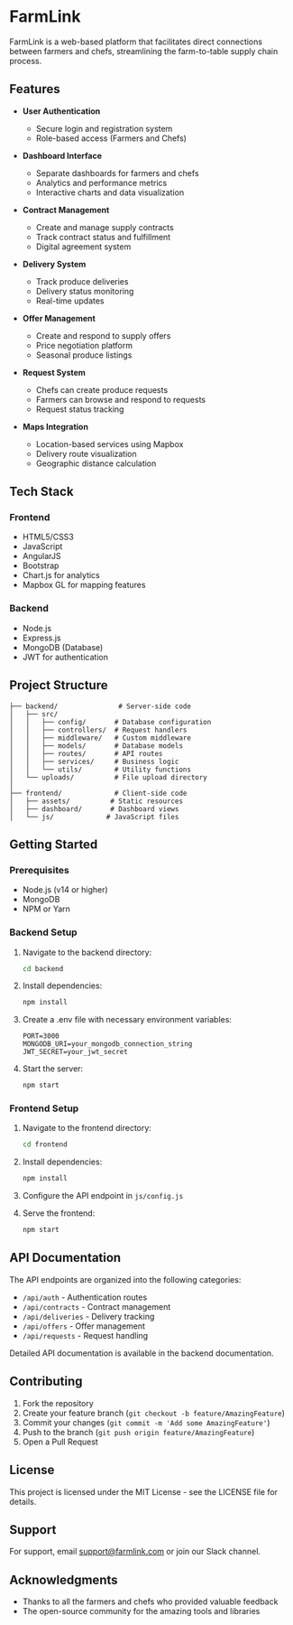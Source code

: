 # FarmLink

FarmLink is a web-based platform that facilitates direct connections between farmers and chefs, streamlining the farm-to-table supply chain process.

## Features

- **User Authentication**
  - Secure login and registration system
  - Role-based access (Farmers and Chefs)

- **Dashboard Interface**
  - Separate dashboards for farmers and chefs
  - Analytics and performance metrics
  - Interactive charts and data visualization

- **Contract Management**
  - Create and manage supply contracts
  - Track contract status and fulfillment
  - Digital agreement system

- **Delivery System**
  - Track produce deliveries
  - Delivery status monitoring
  - Real-time updates

- **Offer Management**
  - Create and respond to supply offers
  - Price negotiation platform
  - Seasonal produce listings

- **Request System**
  - Chefs can create produce requests
  - Farmers can browse and respond to requests
  - Request status tracking

- **Maps Integration**
  - Location-based services using Mapbox
  - Delivery route visualization
  - Geographic distance calculation

## Tech Stack

### Frontend
- HTML5/CSS3
- JavaScript
- AngularJS
- Bootstrap
- Chart.js for analytics
- Mapbox GL for mapping features

### Backend
- Node.js
- Express.js
- MongoDB (Database)
- JWT for authentication

## Project Structure

```
├── backend/               # Server-side code
│   ├── src/
│   │   ├── config/       # Database configuration
│   │   ├── controllers/  # Request handlers
│   │   ├── middleware/   # Custom middleware
│   │   ├── models/       # Database models
│   │   ├── routes/       # API routes
│   │   ├── services/     # Business logic
│   │   └── utils/        # Utility functions
│   └── uploads/          # File upload directory
│
├── frontend/             # Client-side code
│   ├── assets/          # Static resources
│   ├── dashboard/       # Dashboard views
│   └── js/             # JavaScript files
```

## Getting Started

### Prerequisites
- Node.js (v14 or higher)
- MongoDB
- NPM or Yarn

### Backend Setup
1. Navigate to the backend directory:
   ```bash
   cd backend
   ```

2. Install dependencies:
   ```bash
   npm install
   ```

3. Create a .env file with necessary environment variables:
   ```
   PORT=3000
   MONGODB_URI=your_mongodb_connection_string
   JWT_SECRET=your_jwt_secret
   ```

4. Start the server:
   ```bash
   npm start
   ```

### Frontend Setup
1. Navigate to the frontend directory:
   ```bash
   cd frontend
   ```

2. Install dependencies:
   ```bash
   npm install
   ```

3. Configure the API endpoint in `js/config.js`

4. Serve the frontend:
   ```bash
   npm start
   ```

## API Documentation

The API endpoints are organized into the following categories:

- `/api/auth` - Authentication routes
- `/api/contracts` - Contract management
- `/api/deliveries` - Delivery tracking
- `/api/offers` - Offer management
- `/api/requests` - Request handling

Detailed API documentation is available in the backend documentation.

## Contributing

1. Fork the repository
2. Create your feature branch (`git checkout -b feature/AmazingFeature`)
3. Commit your changes (`git commit -m 'Add some AmazingFeature'`)
4. Push to the branch (`git push origin feature/AmazingFeature`)
5. Open a Pull Request

## License

This project is licensed under the MIT License - see the LICENSE file for details.

## Support

For support, email support@farmlink.com or join our Slack channel.

## Acknowledgments

- Thanks to all the farmers and chefs who provided valuable feedback
- The open-source community for the amazing tools and libraries